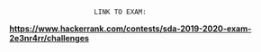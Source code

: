                          LINK TO EXAM:
**https://www.hackerrank.com/contests/sda-2019-2020-exam-2e3nr4rr/challenges**
